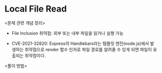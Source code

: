 # Local File Read

<문제 관련 개념 정리>

- File Inclusion 취약점: 외부 또는 내부 파일을 읽거나 실행 가능

- CVE-2021-32820: Express의 Handlebars라는 템플릿 엔진(node.js)에서 발생하는 취약점으로 render 함수 인자로 파일 경로를 알려줄 수 있게 되면 파일이 유출되는 취약점이다. 

<풀이 방법>
